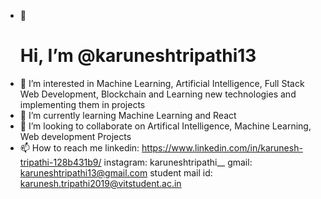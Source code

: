 - 👋<h1> Hi, I’m @karuneshtripathi13 </h1>
- 👀 I’m interested in Machine Learning, Artificial Intelligence, Full Stack Web Development, Blockchain and Learning new technologies and implementing them in projects
- 🌱 I’m currently learning Machine Learning and React
- 💞️ I’m looking to collaborate on Artifical Intelligence, Machine Learning, Web development Projects 
- 📫 How to reach me linkedin: https://www.linkedin.com/in/karunesh-tripathi-128b431b9/ 
                      instagram: karuneshtripathi__ 
                      gmail: karuneshtripathi13@gmail.com 
                      student mail id: karunesh.tripathi2019@vitstudent.ac.in 

<!---
karuneshtripathi13/karuneshtripathi13 is a ✨ special ✨ repository because its `README.md` (this file) appears on your GitHub profile.
You can click the Preview link to take a look at your changes.
--->
